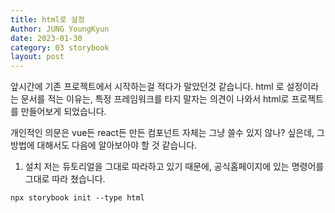 ```yaml
---
title: html로 설정
Author: JUNG YoungKyun
date: 2023-01-30
category: 03 storybook
layout: post
---
```


앞시간에 기존 프로젝트에서 시작하는걸 적다가 말았던것 같습니다.
html 로 설정이라는 문서를 적는 이유는, 특정 프레임워크를 타지 말자는 의견이 나와서 html로 프로젝트를 만들어보게 되었습니다.

개인적인 의문은 vue든 react든 만든 컴포넌트 자체는 그냥 쓸수 있지 않나? 싶은데,
그 방법에 대해서도 다음에 알아보아야 할 것 같습니다.

1. 설치
저는 듀토리얼을 그대로 따라하고 있기 때문에, 공식홈페이지에 있는 명령어를 그대로 따라 쳤습니다.
```
npx storybook init --type html
```



